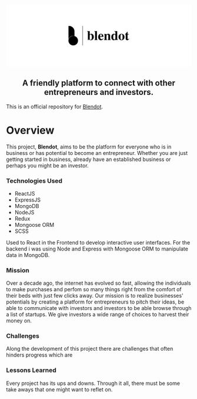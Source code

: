 ![Blendot Logo](https://github.com/ErrolNtetha/smestartup/blob/old-project-state/src/assets/images/logo.png?raw=true)

<h2 align="center"> A friendly platform to connect with other entrepreneurs and investors. </h2>

This is an official repository for [Blendot](https://blendot.com).

# Overview
This project, **Blendot**, aims to be the platform for everyone who is in business or has potential to become an entrepreneur. Whether you are just getting started in business, already have an established business or perhaps you might be an investor.

### Technologies Used
- ReactJS
- ExpressJS
- MongoDB
- NodeJS
- Redux
- Mongoose ORM
- SCSS

Used to React in the Frontend to develop interactive user interfaces.
For the backend i was using Node and Express with Mongoose ORM to manipulate data 
in MongoDB. 

### Mission
Over a decade ago, the internet has evolved so fast, allowing the individuals to make purchases and perfom so many things right from the comfort of their beds with just few clicks away. Our mission is to realize businesses' potentials by creating a platform for entrepreneurs to pitch their ideas, be able to communicate with investors and investors to be able browse through a list of startups. We give investors a wide range of choices to harvest their money on.

### Challenges
Along the development of this project there are challenges that often hinders progress which are

### Lessons Learned
Every project has its ups and downs. Through it all, there must be some take aways that one might want to reflet on.
